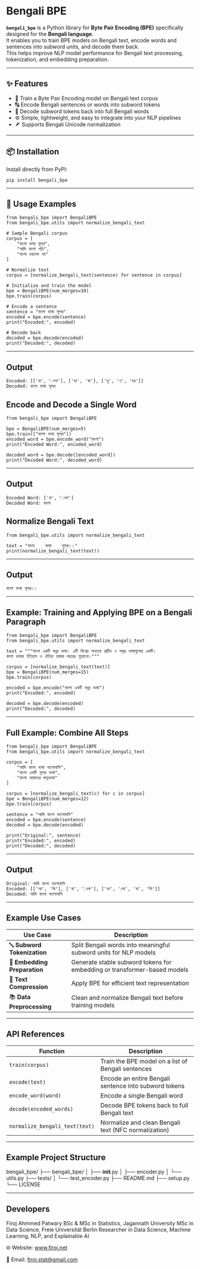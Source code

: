 # Bengali BPE

**`bengali_bpe`** is a Python library for **Byte Pair Encoding (BPE)** specifically designed for the **Bengali language**.  
It enables you to train BPE models on Bengali text, encode words and sentences into subword units, and decode them back.  
This helps improve NLP model performance for Bengali text processing, tokenization, and embedding preparation.

---

## ✨ Features

- 🧠 Train a Byte Pair Encoding model on Bengali text corpus  
- 🔠 Encode Bengali sentences or words into subword tokens  
- 🔁 Decode subword tokens back into full Bengali words  
- ⚙️ Simple, lightweight, and easy to integrate into your NLP pipelines  
- 🪶 Supports Bengali Unicode normalization

---

## 📦 Installation

Install directly from PyPI:

```
pip install bengali_bpe
```
---

## 🚀 Usage Examples

```
from bengali_bpe import BengaliBPE
from bengali_bpe.utils import normalize_bengali_text

# Sample Bengali corpus
corpus = [
    "বাংলা ভাষা সুন্দর",
    "আমি বাংলা পড়ি",
    "বাংলা ভয়ানক নয়"
]

# Normalize text
corpus = [normalize_bengali_text(sentence) for sentence in corpus]

# Initialize and train the model
bpe = BengaliBPE(num_merges=10)
bpe.train(corpus)

# Encode a sentence
sentence = "বাংলা ভাষা সুন্দর"
encoded = bpe.encode(sentence)
print("Encoded:", encoded)

# Decode back
decoded = bpe.decode(encoded)
print("Decoded:", decoded)
```
---

## Output

```
Encoded: [['বা', 'ংলা'], ['ভা', 'ষা'], ['সু', 'ন্', 'দর']]
Decoded: বাংলা ভাষা সুন্দর
```
## Encode and Decode a Single Word

```
from bengali_bpe import BengaliBPE

bpe = BengaliBPE(num_merges=5)
bpe.train(["বাংলা ভাষা সুন্দর"])
encoded_word = bpe.encode_word("বাংলা")
print("Encoded Word:", encoded_word)

decoded_word = bpe.decode([encoded_word])
print("Decoded Word:", decoded_word)
```
---

## Output

```
Encoded Word: ['বা', 'ংলা']
Decoded Word: বাংলা
```

## Normalize Bengali Text

```
from bengali_bpe.utils import normalize_bengali_text

text = "বাংলা    ভাষা    সুন্দর।।"
print(normalize_bengali_text(text))
```
---

## Output

```
বাংলা ভাষা সুন্দর।।
```
---

## Example: Training and Applying BPE on a Bengali Paragraph

```
from bengali_bpe import BengaliBPE
from bengali_bpe.utils import normalize_bengali_text

text = """বাংলা একটি মধুর ভাষা। এটি বিশ্বের অন্যতম প্রাচীন ও সমৃদ্ধ ভাষাগুলোর একটি।
বাংলা ভাষার ইতিহাস ও ঐতিহ্য হাজার বছরের পুরোনো।"""

corpus = [normalize_bengali_text(text)]
bpe = BengaliBPE(num_merges=15)
bpe.train(corpus)

encoded = bpe.encode("বাংলা একটি মধুর ভাষা")
print("Encoded:", encoded)

decoded = bpe.decode(encoded)
print("Decoded:", decoded)
```
---

## Full Example: Combine All Steps

```
from bengali_bpe import BengaliBPE
from bengali_bpe.utils import normalize_bengali_text

corpus = [
    "আমি বাংলা ভাষা ভালোবাসি",
    "বাংলা একটি সুন্দর ভাষা",
    "বাংলা আমাদের মাতৃভাষা"
]

corpus = [normalize_bengali_text(c) for c in corpus]
bpe = BengaliBPE(num_merges=12)
bpe.train(corpus)

sentence = "আমি বাংলা ভালোবাসি"
encoded = bpe.encode(sentence)
decoded = bpe.decode(encoded)

print("Original:", sentence)
print("Encoded:", encoded)
print("Decoded:", decoded)
```
---

## Output

```
Original: আমি বাংলা ভালোবাসি
Encoded: [['আ', 'মি'], ['বা', 'ংলা'], ['ভা', 'লো', 'বা', 'সি']]
Decoded: আমি বাংলা ভালোবাসি
```
---

## Example Use Cases

| Use Case                     | Description                                                              |
| ---------------------------- | ------------------------------------------------------------------------ |
| 🔤 **Subword Tokenization**  | Split Bengali words into meaningful subword units for NLP models         |
| 🧩 **Embedding Preparation** | Generate stable subword tokens for embedding or transformer-based models |
| 🧠 **Text Compression**      | Apply BPE for efficient text representation                              |
| 📚 **Data Preprocessing**    | Clean and normalize Bengali text before training models                  |

---

## API References

| Function                       | Description                                           |
| ------------------------------ | ----------------------------------------------------- |
| `train(corpus)`                | Train the BPE model on a list of Bengali sentences    |
| `encode(text)`                 | Encode an entire Bengali sentence into subword tokens |
| `encode_word(word)`            | Encode a single Bengali word                          |
| `decode(encoded_words)`        | Decode BPE tokens back to full Bengali text           |
| `normalize_bengali_text(text)` | Normalize and clean Bengali text (NFC normalization)  |

---
## Example Project Structure

bengali_bpe/
├── bengali_bpe/
│   ├── __init__.py
│   ├── encoder.py
│   └── utils.py
├── tests/
│   └── test_encoder.py
├── README.md
├── setup.py
└── LICENSE

---

## Developers

Firoj Ahmmed Patwary
BSc & MSc in Statistics, Jagannath University
MSc in Data Science, Freie Universität Berlin
Researcher in Data Science, Machine Learning, NLP, and Explainable AI

🌐 Website: www.firoj.net

📧 Email: firoj.stat@gmail.com






